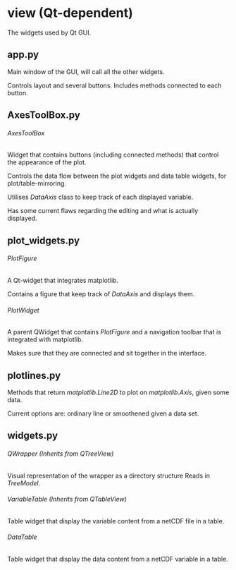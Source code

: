# view (Qt-dependent)
The widgets used by Qt GUI.

## app.py
Main window of the GUI, will call all the other widgets.

Controls layout and several buttons.
Includes methods connected to each button.

## AxesToolBox.py

###### AxesToolBox

Widget that contains buttons (including connected methods) that control the appearance of the
plot.

Controls the data flow between the plot widgets and data table widgets,
for plot/table-mirroring.

Utilises *DataAxis* class to keep track of each displayed variable.

Has some current flaws regarding the editing and what is actually displayed.


## plot_widgets.py

###### PlotFigure

A Qt-widget that integrates matplotlib.

Contains a figure that keep track of *DataAxis* and displays them.


###### PlotWidget

A parent QWidget that contains *PlotFigure* and a navigation toolbar that is integrated with matplotlib.

Makes sure that they are connected and sit together in the interface.

## plotlines.py

Methods that return *matplotlib.Line2D* to plot on *matplotlib.Axis*, given some data.

Current options are: ordinary line or smoothened given a data set.


## widgets.py

###### QWrapper (Inherits from QTreeView)

Visual representation of the wrapper as a directory structure
Reads in *TreeModel*.


###### VariableTable (Inherits from QTableView)

Table widget that display the variable content from a netCDF file in a table.


###### DataTable

Table widget that display the data content from a netCDF variable in a table.

